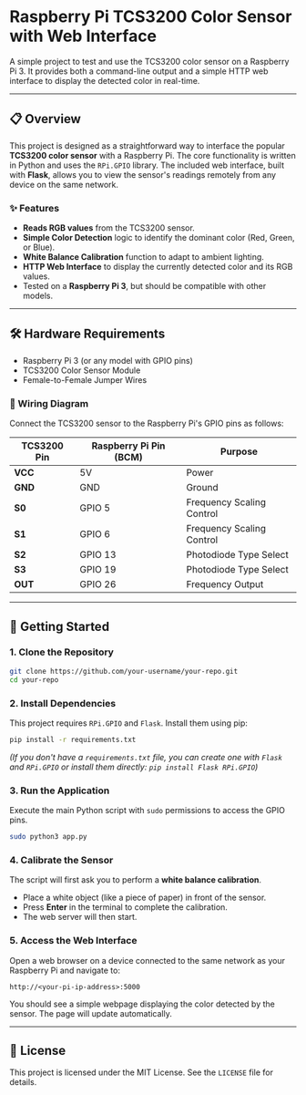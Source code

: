 # Raspberry Pi TCS3200 Color Sensor with Web Interface

A simple project to test and use the TCS3200 color sensor on a Raspberry Pi 3. It provides both a command-line output and a simple HTTP web interface to display the detected color in real-time.

-----

## 📋 Overview

This project is designed as a straightforward way to interface the popular **TCS3200 color sensor** with a Raspberry Pi. The core functionality is written in Python and uses the `RPi.GPIO` library. The included web interface, built with **Flask**, allows you to view the sensor's readings remotely from any device on the same network.

### ✨ Features

  * **Reads RGB values** from the TCS3200 sensor.
  * **Simple Color Detection** logic to identify the dominant color (Red, Green, or Blue).
  * **White Balance Calibration** function to adapt to ambient lighting.
  * **HTTP Web Interface** to display the currently detected color and its RGB values.
  * Tested on a **Raspberry Pi 3**, but should be compatible with other models.

-----

## 🛠️ Hardware Requirements

  * Raspberry Pi 3 (or any model with GPIO pins)
  * TCS3200 Color Sensor Module
  * Female-to-Female Jumper Wires

### 🔌 Wiring Diagram

Connect the TCS3200 sensor to the Raspberry Pi's GPIO pins as follows:

| TCS3200 Pin | Raspberry Pi Pin (BCM) | Purpose                  |
|-------------|--------------------------|--------------------------|
| **VCC** | 5V                       | Power                    |
| **GND** | GND                      | Ground                   |
| **S0** | GPIO 5                   | Frequency Scaling Control |
| **S1** | GPIO 6                   | Frequency Scaling Control |
| **S2** | GPIO 13                  | Photodiode Type Select   |
| **S3** | GPIO 19                  | Photodiode Type Select   |
| **OUT** | GPIO 26                  | Frequency Output         |

-----

## 🚀 Getting Started

### 1\. Clone the Repository

```bash
git clone https://github.com/your-username/your-repo.git
cd your-repo
```

### 2\. Install Dependencies

This project requires `RPi.GPIO` and `Flask`. Install them using pip:

```bash
pip install -r requirements.txt
```

*(If you don't have a `requirements.txt` file, you can create one with `Flask` and `RPi.GPIO` or install them directly: `pip install Flask RPi.GPIO`)*

### 3\. Run the Application

Execute the main Python script with `sudo` permissions to access the GPIO pins.

```bash
sudo python3 app.py
```

### 4\. Calibrate the Sensor

The script will first ask you to perform a **white balance calibration**.

  * Place a white object (like a piece of paper) in front of the sensor.
  * Press **Enter** in the terminal to complete the calibration.
  * The web server will then start.

### 5\. Access the Web Interface

Open a web browser on a device connected to the same network as your Raspberry Pi and navigate to:

`http://<your-pi-ip-address>:5000`

You should see a simple webpage displaying the color detected by the sensor. The page will update automatically.

-----

## 📝 License

This project is licensed under the MIT License. See the `LICENSE` file for details.
